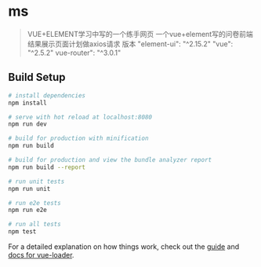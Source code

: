 # ms

>VUE+ELEMENT学习中写的一个练手网页
>一个vue+element写的问卷前端
>结果展示页面计划做axios请求
>版本
> "element-ui": "^2.15.2"
> "vue": "^2.5.2"
> vue-router": "^3.0.1"

## Build Setup

``` bash
# install dependencies
npm install

# serve with hot reload at localhost:8080
npm run dev

# build for production with minification
npm run build

# build for production and view the bundle analyzer report
npm run build --report

# run unit tests
npm run unit

# run e2e tests
npm run e2e

# run all tests
npm test
```

For a detailed explanation on how things work, check out the [guide](http://vuejs-templates.github.io/webpack/) and [docs for vue-loader](http://vuejs.github.io/vue-loader).
